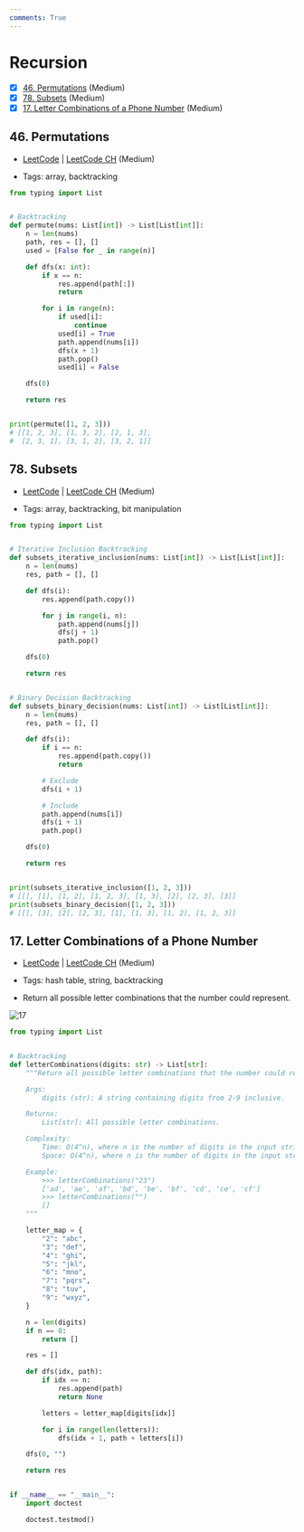 ```yaml
---
comments: True
---
```


# Recursion

- [x] [46. Permutations](https://leetcode.cn/problems/permutations/) (Medium)
- [x] [78. Subsets](https://leetcode.cn/problems/subsets/) (Medium)
- [x] [17. Letter Combinations of a Phone Number](https://leetcode.cn/problems/letter-combinations-of-a-phone-number/) (Medium)

## 46. Permutations

-   [LeetCode](https://leetcode.com/problems/permutations/) | [LeetCode CH](https://leetcode.cn/problems/permutations/) (Medium)

-   Tags: array, backtracking

```python title="46. Permutations - Python Solution"
from typing import List


# Backtracking
def permute(nums: List[int]) -> List[List[int]]:
    n = len(nums)
    path, res = [], []
    used = [False for _ in range(n)]

    def dfs(x: int):
        if x == n:
            res.append(path[:])
            return

        for i in range(n):
            if used[i]:
                continue
            used[i] = True
            path.append(nums[i])
            dfs(x + 1)
            path.pop()
            used[i] = False

    dfs(0)

    return res


print(permute([1, 2, 3]))
# [[1, 2, 3], [1, 3, 2], [2, 1, 3],
#  [2, 3, 1], [3, 1, 2], [3, 2, 1]]

```

## 78. Subsets

-   [LeetCode](https://leetcode.com/problems/subsets/) | [LeetCode CH](https://leetcode.cn/problems/subsets/) (Medium)

-   Tags: array, backtracking, bit manipulation

```python title="78. Subsets - Python Solution"
from typing import List


# Iterative Inclusion Backtracking
def subsets_iterative_inclusion(nums: List[int]) -> List[List[int]]:
    n = len(nums)
    res, path = [], []

    def dfs(i):
        res.append(path.copy())

        for j in range(i, n):
            path.append(nums[j])
            dfs(j + 1)
            path.pop()

    dfs(0)

    return res


# Binary Decision Backtracking
def subsets_binary_decision(nums: List[int]) -> List[List[int]]:
    n = len(nums)
    res, path = [], []

    def dfs(i):
        if i == n:
            res.append(path.copy())
            return

        # Exclude
        dfs(i + 1)

        # Include
        path.append(nums[i])
        dfs(i + 1)
        path.pop()

    dfs(0)

    return res


print(subsets_iterative_inclusion([1, 2, 3]))
# [[], [1], [1, 2], [1, 2, 3], [1, 3], [2], [2, 3], [3]]
print(subsets_binary_decision([1, 2, 3]))
# [[], [3], [2], [2, 3], [1], [1, 3], [1, 2], [1, 2, 3]]

```

## 17. Letter Combinations of a Phone Number

-   [LeetCode](https://leetcode.com/problems/letter-combinations-of-a-phone-number/) | [LeetCode CH](https://leetcode.cn/problems/letter-combinations-of-a-phone-number/) (Medium)

-   Tags: hash table, string, backtracking
-   Return all possible letter combinations that the number could represent.

![17](https://assets.leetcode.com/uploads/2022/03/15/1200px-telephone-keypad2svg.png)

```python title="17. Letter Combinations of a Phone Number - Python Solution"
from typing import List


# Backtracking
def letterCombinations(digits: str) -> List[str]:
    """Return all possible letter combinations that the number could represent.

    Args:
        digits (str): A string containing digits from 2-9 inclusive.

    Returns:
        List[str]: All possible letter combinations.

    Complexity:
        Time: O(4^n), where n is the number of digits in the input string.
        Space: O(4^n), where n is the number of digits in the input string.

    Example:
        >>> letterCombinations("23")
        ['ad', 'ae', 'af', 'bd', 'be', 'bf', 'cd', 'ce', 'cf']
        >>> letterCombinations("")
        []
    """

    letter_map = {
        "2": "abc",
        "3": "def",
        "4": "ghi",
        "5": "jkl",
        "6": "mno",
        "7": "pqrs",
        "8": "tuv",
        "9": "wxyz",
    }

    n = len(digits)
    if n == 0:
        return []

    res = []

    def dfs(idx, path):
        if idx == n:
            res.append(path)
            return None

        letters = letter_map[digits[idx]]

        for i in range(len(letters)):
            dfs(idx + 1, path + letters[i])

    dfs(0, "")

    return res


if __name__ == "__main__":
    import doctest

    doctest.testmod()

```
